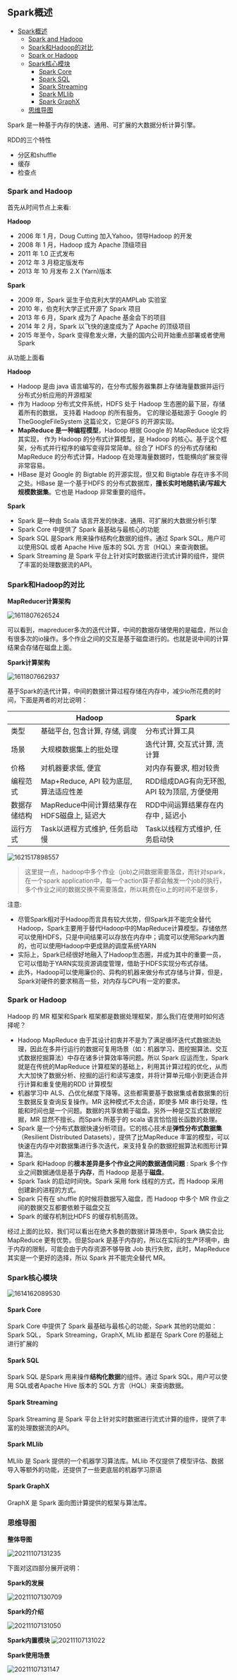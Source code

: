 ## Spark概述
<!-- TOC -->

- [Spark概述](#spark概述)
  - [Spark and Hadoop](#spark-and-hadoop)
  - [Spark和Hadoop的对比](#spark和hadoop的对比)
  - [Spark or Hadoop](#spark-or-hadoop)
  - [Spark核心模块](#spark核心模块)
    - [Spark Core](#spark-core)
    - [Spark SQL](#spark-sql)
    - [Spark Streaming](#spark-streaming)
    - [Spark MLlib](#spark-mllib)
    - [Spark GraphX](#spark-graphx)
  - [思维导图](#思维导图)

<!-- /TOC -->
Spark 是一种基于内存的快速、通用、可扩展的大数据分析计算引擎。

RDD的三个特性

- 分区和shuffle
- 缓存
- 检查点

### Spark and Hadoop

首先从时间节点上来看:

**Hadoop**

- 2006 年 1 月，Doug Cutting 加入Yahoo，领导Hadoop 的开发
- 2008 年 1 月，Hadoop 成为 Apache 顶级项目
- 2011 年 1.0 正式发布
- 2012 年 3 月稳定版发布
- 2013 年 10 月发布 2.X (Yarn)版本

**Spark**

- 2009 年，Spark 诞生于伯克利大学的AMPLab 实验室
- 2010 年，伯克利大学正式开源了 Spark 项目
- 2013 年 6 月，Spark 成为了 Apache 基金会下的项目
- 2014 年 2 月，Spark 以飞快的速度成为了 Apache 的顶级项目
- 2015 年至今，Spark 变得愈发火爆，大量的国内公司开始重点部署或者使用 Spark

从功能上面看

**Hadoop**

- Hadoop 是由 java 语言编写的，在分布式服务器集群上存储海量数据并运行分布式分析应用的开源框架
- 作为 Hadoop 分布式文件系统，HDFS 处于 Hadoop 生态圈的最下层，存储着所有的数据， 支持着 Hadoop 的所有服务。 它的理论基础源于 Google 的TheGoogleFileSystem 这篇论文，它是GFS 的开源实现。
- **MapReduce 是一种编程模型**，Hadoop 根据 Google 的 MapReduce 论文将其实现， 作为 Hadoop 的分布式计算模型，是 Hadoop 的核心。基于这个框架，分布式并行程序的编写变得异常简单。综合了 HDFS 的分布式存储和 MapReduce 的分布式计算，Hadoop 在处理海量数据时，性能横向扩展变得非常容易。
- HBase 是对 Google 的 Bigtable 的开源实现，但又和 Bigtable 存在许多不同之处。HBase 是一个基于HDFS 的分布式数据库，**擅长实时地随机读/写超大规模数据集**。它也是 Hadoop 非常重要的组件。

**Spark**

- Spark 是一种由 Scala 语言开发的快速、通用、可扩展的大数据分析引擎
- Spark Core 中提供了 Spark 最基础与最核心的功能
- Spark SQL 是Spark 用来操作结构化数据的组件。通过 Spark SQL，用户可以使用SQL 或者 Apache Hive 版本的 SQL 方言（HQL）来查询数据。
- Spark Streaming 是 Spark 平台上针对实时数据进行流式计算的组件，提供了丰富的处理数据流的API。

### Spark和Hadoop的对比

**MapReducer计算架构**

![1611807626524](https://tprzfbucket.oss-cn-beijing.aliyuncs.com/hadoop/202103/05/080027-550187.png)

可以看到，mapreducer多次的迭代计算，中间的数据存储使用的是磁盘，所以会有很多次的io操作。多个作业之间的交互是基于磁盘进行的。也就是说中间的计算结果会存储在磁盘上面。

**Spark计算架构**

![1611807662937](https://tprzfbucket.oss-cn-beijing.aliyuncs.com/hadoop/202103/05/081140-335630.png)

基于Spark的迭代计算，中间的数据计算过程存储在内存中，减少io所花费的时间，下面是两者的对比说明：

|              | Hadoop                                      | Spark                                        |
| ------------ | ------------------------------------------- | -------------------------------------------- |
| 类型         | 基础平台, 包含计算, 存储, 调度              | 分布式计算工具                               |
| 场景         | 大规模数据集上的批处理                      | 迭代计算, 交互式计算, 流计算                 |
| 价格         | 对机器要求低, 便宜                          | 对内存有要求, 相对较贵                       |
| 编程范式     | Map+Reduce, API 较为底层, 算法适应性差      | RDD组成DAG有向无环图, API 较为顶层, 方便使用 |
| 数据存储结构 | MapReduce中间计算结果存在HDFS磁盘上, 延迟大 | RDD中间运算结果存在内存中 , 延迟小           |
| 运行方式     | Task以进程方式维护, 任务启动慢              | Task以线程方式维护, 任务启动快               |

![1621517898557](https://tprzfbucket.oss-cn-beijing.aliyuncs.com/hadoop/202105/20/213822-64349.png)


> 这里提一点，hadoop中多个作业（job)之间数据需要落盘，而针对spark，在一个spark application中，每一个action算子都会触发一个job的执行，多个作业之间的数据交换不需要落盘，所以耗费在io上的时间不是很多，


注意:

- 尽管Spark相对于Hadoop而言具有较大优势，但Spark并不能完全替代Hadoop，Spark主要用于替代Hadoop中的MapReduce计算模型。存储依然可以使用HDFS，只是中间结果可以存放在内存中；调度可以使用Spark内置的，也可以使用Hadoop中更成熟的调度系统YARN
- 实际上，Spark已经很好地融入了Hadoop生态圈，并成为其中的重要一员，它可以借助于YARN实现资源调度管理，借助于HDFS实现分布式存储。
- 此外，Hadoop可以使用廉价的、异构的机器来做分布式存储与计算，但是，Spark对硬件的要求稍高一些，对内存与CPU有一定的要求。

### Spark or Hadoop

Hadoop 的 MR 框架和Spark 框架都是数据处理框架，那么我们在使用时如何选择呢？

- Hadoop MapReduce 由于其设计初衷并不是为了满足循环迭代式数据流处理，因此在多并行运行的数据可复用场景（如：机器学习、图挖掘算法、交互式数据挖掘算法）中存在诸多计算效率等问题。所以 Spark 应运而生，Spark 就是在传统的MapReduce 计算框架的基础上，利用其计算过程的优化，从而大大加快了数据分析、挖掘的运行和读写速度，并将计算单元缩小到更适合并行计算和重复使用的RDD 计算模型
- 机器学习中 ALS、凸优化梯度下降等。这些都需要基于数据集或者数据集的衍生数据反复查询反复操作。MR 这种模式不太合适，即使多 MR 串行处理，性能和时间也是一个问题。数据的共享依赖于磁盘。另外一种是交互式数据挖掘，MR 显然不擅长。而Spark 所基于的 scala 语言恰恰擅长函数的处理。
- Spark 是一个分布式数据快速分析项目。它的核心技术是**弹性分布式数据集**（Resilient Distributed Datasets），提供了比MapReduce 丰富的模型，可以快速在内存中对数据集进行多次迭代，来支持复杂的数据挖掘算法和图形计算算法。
- Spark 和Hadoop 的**根本差异是多个作业之间的数据通信问题** : Spark 多个作业之间数据通信是基于**内存**，而 Hadoop 是基于**磁盘**。
- Spark  Task 的启动时间快。Spark 采用 fork 线程的方式，而 Hadoop 采用创建新的进程的方式。
- Spark 只有在 shuffle 的时候将数据写入磁盘，而 Hadoop 中多个 MR 作业之间的数据交互都要依赖于磁盘交互
- Spark 的缓存机制比HDFS 的缓存机制高效。

经过上面的比较，我们可以看出在绝大多数的数据计算场景中，Spark 确实会比 MapReduce 更有优势。但是Spark 是基于内存的，所以在实际的生产环境中，由于内存的限制，可能会由于内存资源不够导致 Job 执行失败，此时，MapReduce 其实是一个更好的选择，所以 Spark 并不能完全替代 MR。

### Spark核心模块



![1614162089530](https://tprzfbucket.oss-cn-beijing.aliyuncs.com/hadoop/202102/24/182130-763014.png)

#### Spark Core

Spark Core 中提供了 Spark 最基础与最核心的功能，Spark 其他的功能如：Spark SQL， Spark Streaming，GraphX, MLlib 都是在 Spark Core 的基础上进行扩展的

#### Spark SQL

Spark SQL 是Spark 用来操作**结构化数据**的组件。通过 Spark SQL，用户可以使用 SQL或者Apache Hive 版本的 SQL 方言（HQL）来查询数据。

#### Spark Streaming

Spark Streaming 是 Spark 平台上针对实时数据进行流式计算的组件，提供了丰富的处理数据流的API。

#### Spark MLlib

MLlib 是 Spark 提供的一个机器学习算法库。MLlib 不仅提供了模型评估、数据导入等额外的功能，还提供了一些更底层的机器学习原语

#### Spark GraphX

GraphX 是 Spark 面向图计算提供的框架与算法库。

### 思维导图

**整体导图**

![20211107131235](https://vscodepic.oss-cn-beijing.aliyuncs.com/pic/20211107131235.png)

下面对这四部分展开说明：

**Spark的发展**

![20211107130709](https://vscodepic.oss-cn-beijing.aliyuncs.com/pic/20211107130709.png)

**Spark的介绍**

![20211107131050](https://vscodepic.oss-cn-beijing.aliyuncs.com/pic/20211107131050.png)

**Spark内置模块**
![20211107131022](https://vscodepic.oss-cn-beijing.aliyuncs.com/pic/20211107131022.png)

**Spark使用场景**

![20211107131147](https://vscodepic.oss-cn-beijing.aliyuncs.com/pic/20211107131147.png)